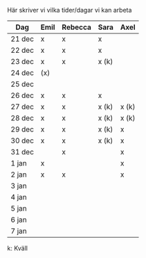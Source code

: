 Här skriver vi vilka tider/dagar vi kan arbeta

| Dag    | Emil | Rebecca | Sara  | Axel |
| ------ | ---- | ------- | ----- | ---- |
| 21 dec | x    | x       | x     |      |
| 22 dec | x    | x       | x     |      |
| 23 dec | x    | x       | x (k) |      |
| 24 dec | (x)  |         |       |      |
| 25 dec |      |         |       |      |
| 26 dec | x    | x       | x     |      |
| 27 dec | x    | x       | x (k) | x (k)|
| 28 dec | x    | x       | x (k) | x (k)|
| 29 dec | x    | x       | x (k) | x    |
| 30 dec | x    | x       | x (k) | x    |
| 31 dec |      | x       |       | x    |
| 1 jan  | x    |         |       | x    |
| 2 jan  | x    | x       |       | x    |
| 3 jan  |      |         |       |      |
| 4 jan  |      |         |       |      |
| 5 jan  |      |         |       |      |
| 6 jan  |      |         |       |      |
| 7 jan  |      |         |       |      |

k: Kväll
